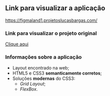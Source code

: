 ## Link para visualizar a aplicação
<https://figmaland1.projetoslucasbargas.com/>

### Link para visualizar o projeto original
[Clique aqui](https://www.figma.com/file/bG8jzW8bkoMmbpVWCxr4G3/Figmaland-Business-Landing-page-Dark-Community)

### Informações sobre a aplicação
* Layout encontrado na web; 
* HTML5 e CSS3 **semanticamente corretos**;
* Soluções **modernas** do CSS3: 
    * *Grid Layout*;
    * *FlexBox*.